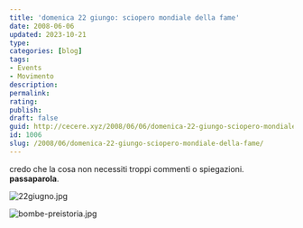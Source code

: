 ```yaml
---
title: 'domenica 22 giungo: sciopero mondiale della fame'
date: 2008-06-06
updated: 2023-10-21
type: 
categories: [blog]
tags:
- Events
- Movimento
description: 
permalink: 
rating: 
publish: 
draft: false
guid: http://cecere.xyz/2008/06/06/domenica-22-giungo-sciopero-mondiale-della-fame/
id: 1006
slug: /2008/06/domenica-22-giungo-sciopero-mondiale-della-fame/
---
```


credo che la cosa non necessiti troppi commenti o spiegazioni. **passaparola**.

![22giugno.jpg](http://cecere.xyz/wp-content/uploads/sites/3/2008/06/22giugno.jpg)

![bombe-preistoria.jpg](http://cecere.xyz/wp-content/uploads/sites/3/2008/06/bombe-preistoria.jpg)